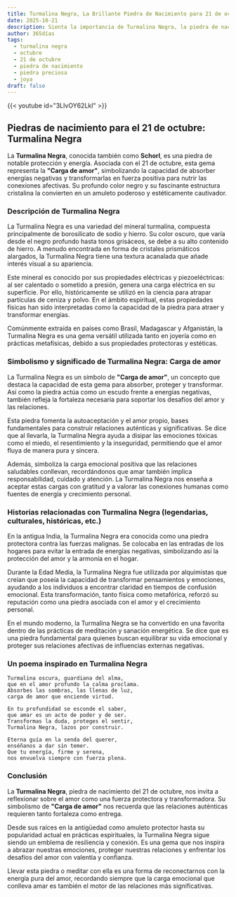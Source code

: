 ```yaml
---
title: Turmalina Negra, La Brillante Piedra de Nacimiento para 21 de octubre
date: 2025-10-21
description: Sienta la importancia de Turmalina Negra, la piedra de nacimiento de 21 de octubre que simboliza Carga de amor. Deje que su belleza y significado iluminen su día.
author: 365días
tags:
  - turmalina negra
  - octubre
  - 21 de octubre
  - piedra de nacimiento
  - piedra preciosa
  - joya
draft: false
---
```


{{< youtube id="3LIvOY62LkI" >}}

## Piedras de nacimiento para el 21 de octubre: Turmalina Negra

La **Turmalina Negra**, conocida también como **Schorl**, es una piedra de notable protección y energía. Asociada con el 21 de octubre, esta gema representa la **"Carga de amor"**, simbolizando la capacidad de absorber energías negativas y transformarlas en fuerza positiva para nutrir las conexiones afectivas. Su profundo color negro y su fascinante estructura cristalina la convierten en un amuleto poderoso y estéticamente cautivador.

### Descripción de Turmalina Negra

La Turmalina Negra es una variedad del mineral turmalina, compuesta principalmente de borosilicato de sodio y hierro. Su color oscuro, que varía desde el negro profundo hasta tonos grisáceos, se debe a su alto contenido de hierro. A menudo encontrada en forma de cristales prismáticos alargados, la Turmalina Negra tiene una textura acanalada que añade interés visual a su apariencia.

Este mineral es conocido por sus propiedades eléctricas y piezoeléctricas: al ser calentado o sometido a presión, genera una carga eléctrica en su superficie. Por ello, históricamente se utilizó en la ciencia para atrapar partículas de ceniza y polvo. En el ámbito espiritual, estas propiedades físicas han sido interpretadas como la capacidad de la piedra para atraer y transformar energías.

Comúnmente extraída en países como Brasil, Madagascar y Afganistán, la Turmalina Negra es una gema versátil utilizada tanto en joyería como en prácticas metafísicas, debido a sus propiedades protectoras y estéticas.

### Simbolismo y significado de Turmalina Negra: Carga de amor

La Turmalina Negra es un símbolo de **"Carga de amor"**, un concepto que destaca la capacidad de esta gema para absorber, proteger y transformar. Así como la piedra actúa como un escudo frente a energías negativas, también refleja la fortaleza necesaria para soportar los desafíos del amor y las relaciones.

Esta piedra fomenta la autoaceptación y el amor propio, bases fundamentales para construir relaciones auténticas y significativas. Se dice que al llevarla, la Turmalina Negra ayuda a disipar las emociones tóxicas como el miedo, el resentimiento y la inseguridad, permitiendo que el amor fluya de manera pura y sincera.

Además, simboliza la carga emocional positiva que las relaciones saludables conllevan, recordándonos que amar también implica responsabilidad, cuidado y atención. La Turmalina Negra nos enseña a aceptar estas cargas con gratitud y a valorar las conexiones humanas como fuentes de energía y crecimiento personal.

### Historias relacionadas con Turmalina Negra (legendarias, culturales, históricas, etc.)

En la antigua India, la Turmalina Negra era conocida como una piedra protectora contra las fuerzas malignas. Se colocaba en las entradas de los hogares para evitar la entrada de energías negativas, simbolizando así la protección del amor y la armonía en el hogar.

Durante la Edad Media, la Turmalina Negra fue utilizada por alquimistas que creían que poseía la capacidad de transformar pensamientos y emociones, ayudando a los individuos a encontrar claridad en tiempos de confusión emocional. Esta transformación, tanto física como metafórica, reforzó su reputación como una piedra asociada con el amor y el crecimiento personal.

En el mundo moderno, la Turmalina Negra se ha convertido en una favorita dentro de las prácticas de meditación y sanación energética. Se dice que es una piedra fundamental para quienes buscan equilibrar su vida emocional y proteger sus relaciones afectivas de influencias externas negativas.

### Un poema inspirado en Turmalina Negra

```
Turmalina oscura, guardiana del alma,  
que en el amor profundo la calma proclama.  
Absorbes las sombras, las llenas de luz,  
carga de amor que enciende virtud.  

En tu profundidad se esconde el saber,  
que amar es un acto de poder y de ser.  
Transformas la duda, proteges el sentir,  
Turmalina Negra, lazos por construir.  

Eterna guía en la senda del querer,  
enséñanos a dar sin temer.  
Que tu energía, firme y serena,  
nos envuelva siempre con fuerza plena.  
```

### Conclusión

La **Turmalina Negra**, piedra de nacimiento del 21 de octubre, nos invita a reflexionar sobre el amor como una fuerza protectora y transformadora. Su simbolismo de **"Carga de amor"** nos recuerda que las relaciones auténticas requieren tanto fortaleza como entrega.

Desde sus raíces en la antigüedad como amuleto protector hasta su popularidad actual en prácticas espirituales, la Turmalina Negra sigue siendo un emblema de resiliencia y conexión. Es una gema que nos inspira a abrazar nuestras emociones, proteger nuestras relaciones y enfrentar los desafíos del amor con valentía y confianza.

Llevar esta piedra o meditar con ella es una forma de reconectarnos con la energía pura del amor, recordando siempre que la carga emocional que conlleva amar es también el motor de las relaciones más significativas.